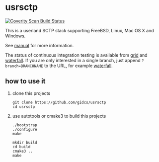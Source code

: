 # usrsctp
[![Coverity Scan Build Status](https://scan.coverity.com/projects/13430/badge.svg)](https://scan.coverity.com/projects/usrsctp)

This is a userland SCTP stack supporting FreeBSD, Linux, Mac OS X and Windows.

See [manual](Manual.md) for more information.

The status of continuous integration testing is available from [grid](http://212.201.121.110:18010/grid) and [waterfall](http://212.201.121.110:18010/waterfall).
If you are only interested in a single branch, just append `?branch=BRANCHNAME` to the URL, for example [waterfall](http://212.201.121.110:18010/waterfall?branch=master).

## how to use it

1. clone this projects
    ```
    git clone https://github.com/gidcs/usrsctp
    cd usrsctp
    ```

2. use autotools or cmake3 to build this projects

    ```
    ./bootstrap
    ./configure
    make
    ```

    ```
    mkdir build
    cd build
    cmake3 ..
    make
    ```
